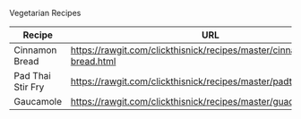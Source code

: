 Vegetarian Recipes

Recipe | URL
--- | ---
Cinnamon Bread | https://rawgit.com/clickthisnick/recipes/master/cinnamon-bread.html
Pad Thai Stir Fry | https://rawgit.com/clickthisnick/recipes/master/padthaistirfry.html
Gaucamole | https://rawgit.com/clickthisnick/recipes/master/guacamole.html
